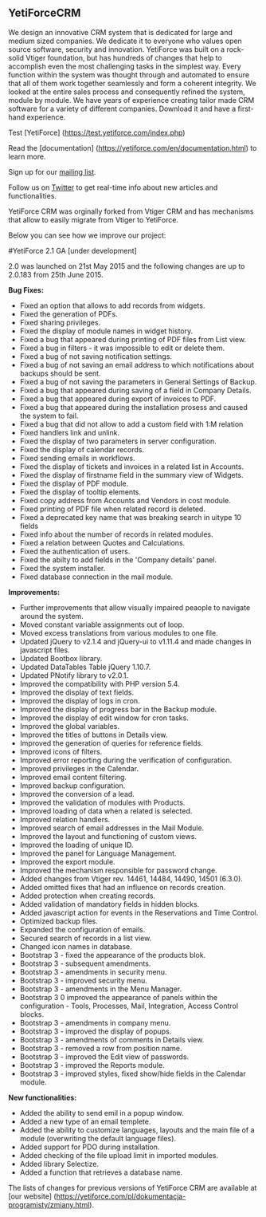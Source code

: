 
## YetiForceCRM

We design an innovative CRM system that is dedicated for large and medium sized companies. We dedicate it to everyone who values open source software, security and innovation. YetiForce was built on a rock-solid Vtiger foundation, but has hundreds of changes that help to accomplish even the most challenging tasks in the simplest way. Every function within the system was thought through and automated to ensure that all of them work together seamlessly and form a coherent integrity. We looked at the entire sales process and consequently refined the system, module by module. We have years of experience creating tailor made CRM software for a variety of different companies. Download it and have a first-hand experience.

Test [YetiForce] (https://test.yetiforce.com/index.php)

Read the [documentation] (https://yetiforce.com/en/documentation.html) to learn more.

Sign up for our [mailing list](https://lists.sourceforge.net/lists/listinfo/yetiforce-mailing).

Follow us on [Twitter](https://twitter.com/YetiForceEN) to get real-time info about new articles and functionalities. 

YetiForce CRM was orginally forked from Vtiger CRM and has mechanisms that allow to easily migrate from Vtiger to YetiForce.

Below you can see how we improve our project:


#YetiForce 2.1 GA [under development]

2.0 was launched on 21st May 2015 and the following changes are up to 2.0.183 from 25th June 2015.


**Bug Fixes:** 
-	Fixed an option that allows to add records from widgets.
-	Fixed the generation of PDFs.
-	Fixed sharing privileges.
-	Fixed the display of module names in widget history.
-	Fixed a bug that appeared during printing of PDF files from List view.
-	Fixed a bug in filters - it was impossible to edit or delete them.
-	Fixed a bug of not saving notification settings.
-	Fixed a bug of not saving an email address to which notifications about backups should be sent.
-	Fixed a bug of not saving the parameters in General Settings of Backup.
-	Fixed a bug that appeared during saving of a field in Company Details.
-	Fixed a bug that appeared during export of invoices to PDF.
-	Fixed a bug that appeared during the installation prosess and caused the system to fail.
-	Fixed a bug that did not allow to add a custom field with 1:M relation
-	Fixed handlers link and unlink.
-	Fixed the display of two parameters in server configuration.
-	Fixed the display of calendar records.
-	Fixed sending emails in workflows.
-	Fixed the display of tickets and invoices in a related list in Accounts.
-	Fixed the display of firstname field in the summary view of Widgets.
-	Fixed the display of PDF module.
-	Fixed the display of tooltip elements. 
-	Fixed copy address from Accounts and Vendors in cost module.
-	Fixed printing of PDF file when related record is deleted.
-	Fixed a deprecated key name that was breaking search in uitype 10 fields
-	Fixed info about the number of records in related modules.
-	Fixed a relation between Quotes and Calculations.
-	Fixed the authentication of users.
-	Fixed the abilty to add fields in the 'Company details' panel.
-	Fixed the system installer.
-	Fixed database connection in the mail module.


**Improvements:**
-	Further improvements that allow visually impaired peaople to navigate around the system.
-	Moved constant variable assignments out of loop.
-	Moved excess translations from various modules to one file. 
-	Updated jQuery to v2.1.4 and jQuery-ui to v1.11.4 and made changes in javascript files.
-	Updated Bootbox library.
-	Updated DataTables Table jQuery 1.10.7.
-	Updated PNotify library to v2.0.1.
-	Improved the compatibility with PHP version 5.4.
-	Improved the display of text fields.
-	Improved the display of logs in cron.
-	Improved the display of progress bar in the Backup module.
-	Improved the display of edit window for cron tasks.
-	Improved the global variables.
-	Improved the titles of buttons in Details view.
-	Improved the generation of queries for reference fields.
-	Improved icons of filters.
-	Improved error reporting during the verification of configuration.
-	Improved privileges in the Calendar.
-	Improved email content filtering.
-	Improved backup configuration.
-	Improved the conversion of a lead.
-	Improved the validation of modules with Products.
-	Improved loading of data when a related is selected.
-	Improved relation handlers.
-	Improved search of email addresses in the Mail Module.
-	Improved the layout and functioning of custom views.
-	Improved the loading of unique ID.
-	Improved the panel for Language Management.
-	Improved the export module.
-	Improved the mechanism responsible for password change.
-	Added changes from Vtiger rev. 14461, 14484, 14490, 14501 (6.3.0).
-	Added omitted fixes that had an influence on records creation.
-	Added protection when creating records. 
-	Added validation of mandatory fields in hidden blocks.
-	Added javascript action for events in the Reservations and Time Control. 
-	Optimized backup files.
-	Expanded the configuration of emails. 
-	Secured search of records in a list view.
-	Changed icon names in database.
-	Bootstrap 3 - fixed the appearance of the products blok.
-	Bootstrap 3 - subsequent amendments.
-	Bootstrap 3 - amendments in security menu.
-	Bootstrap 3 - improved security menu.
-	Bootstrap 3 - amendments in the Menu Manager.
-	Bootstrap 3 0 improved the appearance of panels within the configuration - Tools, Processes, Mail, Integration, Access Control blocks.
-	Bootstrap 3 - amendments in company menu. 
-	Bootstrap 3 - improved the display of popups.
-	Bootstrap 3 - amendments of comments in Details view.
-	Bootstrap 3 - removed a row from position name.
-	Bootstrap 3 - improved the Edit view of passwords.
-	Bootstrap 3 - improved the Reports module.
-	Bootstrap 3 - improved styles, fixed show/hide fields in the Calendar module.



**New functionalities:**
- Added the ability to send emil in a popup window.
- Added a new type of an email templete. 
- Added the ability to customize languages, layouts and the main file of a module (overwriting the default language files).
- Added support for PDO during installation.
- Added checking of the file upload limit in imported modules.
- Added library Selectize.
- Added a function that retrieves a database name.


The lists of changes for previous versions of YetiForce CRM are available at [our website] (https://yetiforce.com/pl/dokumentacja-programisty/zmiany.html).
